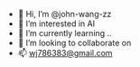 - 👋 Hi, I’m @john-wang-zz
- 👀 I’m interested in AI
- 🌱 I’m currently learning ..
- 💞️ I’m looking to collaborate on 
- 📫 wj786383@gmail.com

<!---
john-wang-zz/john-wang-zz is a ✨ special ✨ repository because its `README.md` (this file) appears on your GitHub profile.
You can click the Preview link to take a look at your changes.
--->
